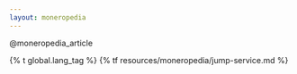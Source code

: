 ```yaml
---
layout: moneropedia
---
```


@moneropedia_article

{% t global.lang_tag %}
{% tf resources/moneropedia/jump-service.md %}
